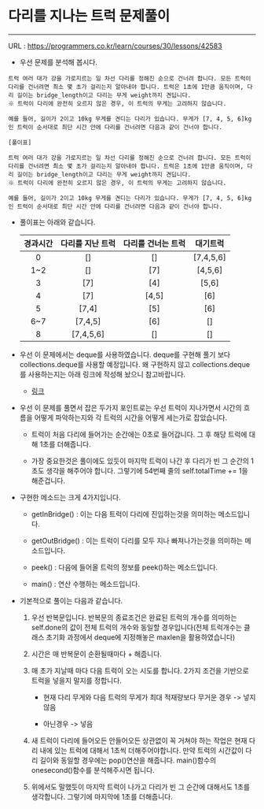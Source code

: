 다리를 지나는 트럭 문제풀이
===
***

URL : https://programmers.co.kr/learn/courses/30/lessons/42583

- 우선 문제를 분석해 봅시다.

~~~
트럭 여러 대가 강을 가로지르는 일 차선 다리를 정해진 순으로 건너려 합니다. 모든 트럭이 다리를 건너려면 최소 몇 초가 걸리는지 알아내야 합니다. 트럭은 1초에 1만큼 움직이며, 다리 길이는 bridge_length이고 다리는 무게 weight까지 견딥니다.
※ 트럭이 다리에 완전히 오르지 않은 경우, 이 트럭의 무게는 고려하지 않습니다.

예를 들어, 길이가 2이고 10kg 무게를 견디는 다리가 있습니다. 무게가 [7, 4, 5, 6]kg인 트럭이 순서대로 최단 시간 안에 다리를 건너려면 다음과 같이 건너야 합니다.

[풀이표]

트럭 여러 대가 강을 가로지르는 일 차선 다리를 정해진 순으로 건너려 합니다. 모든 트럭이 다리를 건너려면 최소 몇 초가 걸리는지 알아내야 합니다. 트럭은 1초에 1만큼 움직이며, 다리 길이는 bridge_length이고 다리는 무게 weight까지 견딥니다.
※ 트럭이 다리에 완전히 오르지 않은 경우, 이 트럭의 무게는 고려하지 않습니다.

예를 들어, 길이가 2이고 10kg 무게를 견디는 다리가 있습니다. 무게가 [7, 4, 5, 6]kg인 트럭이 순서대로 최단 시간 안에 다리를 건너려면 다음과 같이 건너야 합니다.
~~~

- 풀이표는 아래와 같습니다.

    |경과시간|다리를 지난 트럭|다리를 건너는 트럭|대기트럭|
    |:------:|:---:|:---:|:------:|
    |0| [] | [] | [7,4,5,6] |
    |1~2| [] | [7] | [4,5,6] |
    |3| [7] | [4] | [5,6] |
    |4| [7] | [4,5] | [6] |
    |5| [7,4] | [5] | [6] |
    |6~7| [7,4,5] | [6] | [] |
    |8| [7,4,5,6] | [] | [] |

- 우선 이 문제에서는 deque를 사용하였습니다. deque를 구현해 풀기 보다 collections.deque를 사용할 예정입니다. 왜 구현하지 않고 collections.deque를 사용하는지는 아래 링크에 작성해 놨으니 참고바랍니다.

    - [링크](https://github.com/J-hoplin1/TIL/blob/main/Algorithm%20and%20DataStructure/python3/rounded%20Queue%20%EC%99%80%20collections.deque%20%EB%A5%BC%20%ED%99%9C%EC%9A%A9%ED%95%B4%20%EA%B5%AC%ED%98%84%ED%95%9C%20Queue.md)

- 우선 이 문제를 풀면서 잡은 두가지 포인트로는 우선 트럭이 지나가면서 시간의 흐름을 어떻게 파악하는지와 각 트럭의 시간을 어떻게 세는가로 잡았습니다.

    - 트럭이 처음 다리에 들어가는 순간에는 0초로 들어갑니다. 그 후 해당 트럭에 대해 1초를 더해줍니다.

    - 가장 중요한것은 풀이에도 있듯이 마지막 트럭이 나간 후 다리가 빈 그 순간의 1초도 생각을 해주어야 합니다. 그렇기에 54번째 줄의 self.totalTime += 1을 해준겁니다.

- 구현한 메소드는 크게 4가지입니다.

    - getInBridge() : 이는 다음 트럭이 다리에 진입하는것을 의미하는 메소드입니다.

    - getOutBridge() : 이는 트럭이 다리를 모두 지나 빠져나가는것을 의미하는 메소드입니다.

    - peek() : 다음에 들어올 트럭의 정보를 peek()하는 메소드입니다.

    - main() : 연산 수행하는 메소드입니다.

- 기본적으로 풀이는 다음과 같습니다.

    1. 우선 반복문입니다. 반복문의 종료조건은 완료된 트럭의 개수를 의미하는 self.done의 값이 전체 트럭의 개수와 동일할 경우입니다(전체 트럭개수는 클래스 초기화 과정에서 deque에 지정해놓은 maxlen을 활용하였습니다)

    2. 시간은 매 반복문이 순환될때마다 + 해줍니다.

    3. 매 초가 지날때 마다 다음 트럭이 오는 시도를 합니다. 2가지 조건을 기반으로 트럭을 넣을지 말지를 정합니다.

        - 현재 다리 무게와 다음 트럭의 무게가 최대 적재량보다 무거운 경우 -> 넣지않음

        - 아닌경우 -> 넣음
    
    4. 새 트럭이 다리에 들어오든 안들어오든 상관없이 꼭 거쳐야 하는 작업은 현재 다리 내에 있는 트럭에 대해서 1초씩 더해주어야합니다. 만약 트럭의 시간값이 다리 길이와 동일할 경우에는 pop()연산을 해줍니다. main()함수의 onesecond()함수를 분석해주시면 됩니다.

    5. 위에서도 말했듯이 마지막 트럭이 나가고 다리가 빈 그 순간에 대해서도 1초를 생각합니다. 그렇기에 마지막에 1초를 더해줍니다.
